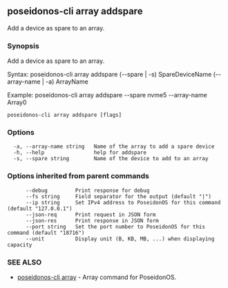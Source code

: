 ## poseidonos-cli array addspare

Add a device as spare to an array.

### Synopsis

Add a device as spare to an array.

Syntax:
	poseidonos-cli array addspare (--spare | -s) SpareDeviceName (--array-name | -a) ArrayName

Example: 
	poseidonos-cli array addspare --spare nvme5 --array-name Array0
          

```
poseidonos-cli array addspare [flags]
```

### Options

```
  -a, --array-name string   Name of the array to add a spare device
  -h, --help                help for addspare
  -s, --spare string        Name of the device to add to an array
```

### Options inherited from parent commands

```
      --debug         Print response for debug
      --fs string     Field separator for the output (default "|")
      --ip string     Set IPv4 address to PoseidonOS for this command (default "127.0.0.1")
      --json-req      Print request in JSON form
      --json-res      Print response in JSON form
      --port string   Set the port number to PoseidonOS for this command (default "18716")
      --unit          Display unit (B, KB, MB, ...) when displaying capacity
```

### SEE ALSO

* [poseidonos-cli array](poseidonos-cli_array.md)	 - Array command for PoseidonOS.


